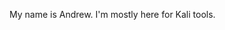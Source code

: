 My name is Andrew. I'm mostly here for Kali tools.

<!---
andrewy656/andrewy656 is a ✨ special ✨ repository because its `README.md` (this file) appears on your GitHub profile.
You can click the Preview link to take a look at your changes.
--->
